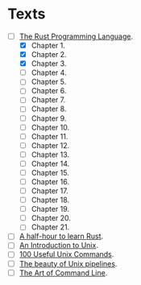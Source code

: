 # Texts

- [ ] [The Rust Programming Language](https://doc.rust-lang.org/book/).
  - [x] Chapter 1.
  - [x] Chapter 2.
  - [x] Chapter 3.
  - [ ] Chapter 4.
  - [ ] Chapter 5.
  - [ ] Chapter 6.
  - [ ] Chapter 7.
  - [ ] Chapter 8.
  - [ ] Chapter 9.
  - [ ] Chapter 10.
  - [ ] Chapter 11.
  - [ ] Chapter 12.
  - [ ] Chapter 13.
  - [ ] Chapter 14.
  - [ ] Chapter 15.
  - [ ] Chapter 16.
  - [ ] Chapter 17.
  - [ ] Chapter 18.
  - [ ] Chapter 19.
  - [ ] Chapter 20.
  - [ ] Chapter 21.
- [ ] [A half-hour to learn Rust](https://fasterthanli.me/blog/2020/a-half-hour-to-learn-rust/).
- [ ] [An Introduction to Unix](http://oliverelliott.org/article/computing/tut_unix/).
- [ ] [100 Useful Unix Commands](http://oliverelliott.org/article/computing/ref_unix/).
- [ ] [The beauty of Unix pipelines](https://prithu.xyz/posts/unix-pipeline/).
- [ ] [The Art of Command Line](https://github.com/jlevy/the-art-of-command-line).
